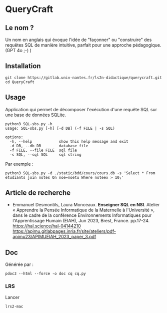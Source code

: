# QueryCraft

## Le nom ?

Un nom en anglais qui évoque l'idée de "façonner" ou "construire" des requêtes SQL de manière intuitive, parfait pour une approche pédagogique. (GPT 4o ;-) )

## Installation 

```
git clone https://gitlab.univ-nantes.fr/ls2n-didactique/querycraft.git
cd QueryCraft
```

## Usage

Application qui permet de décomposer l'exécution d'une requête SQL sur une base de données SQLite.

```
python3 SQL-sbs.py -h                   
usage: SQL-sbs.py [-h] [-d DB] (-f FILE | -s SQL)

options:
  -h, --help            show this help message and exit
  -d DB, --db DB        database file
  -f FILE, --file FILE  sql file
  -s SQL, --sql SQL     sql string
```

Par exemple :
```
python3 SQL-sbs.py -d ./static/bdd/cours/cours.db -s 'Select * From etudiants join notes On noe=noetu Where noteex > 10;'
```

## Article de recherche

- Emmanuel Desmontils, Laura Monceaux. **Enseigner SQL en NSI**. Atelier « Apprendre la Pensée Informatique de la Maternelle à l'Université », dans le cadre de la conférence Environnements Informatiques pour l'Apprentissage Humain (EIAH), Jun 2023, Brest, France. pp.17-24. https://hal.science/hal-04144210 
 https://apimu.gitlabpages.inria.fr/site/ateliers/pdf-apimu23/APIMUEIAH_2023_paper_3.pdf

## Doc

Générée par :
```
pdoc3 --html --force -o doc cq cq.py
```

### LRS

Lancer 
```
lrs2-mac
```


